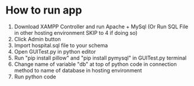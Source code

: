 # How to run app
1. Download XAMPP Controller and run Apache + MySql (Or Run SQL File in other hosting environment SKIP to 4 if doing so)
2. Click Admin button
3. Import hospital.sql file to your schema
4. Open GUITest.py in python editor
5. Run "pip install pillow" and "pip install pymysql" in GUITest.py terminal
6. Change name of variable "db" at top of python code in connection method to name of database in hosting environment
7. Run python code
